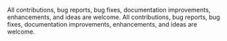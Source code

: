 All contributions, bug reports, bug fixes, documentation improvements, enhancements, and ideas are welcome.
A l l   c o n t r i b u t i o n s ,   b u g   r e p o r t s ,   b u g   f i x e s ,   d o c u m e n t a t i o n   i m p r o v e m e n t s ,   e n h a n c e m e n t s ,   a n d   i d e a s   a r e   w e l c o m e .  
 